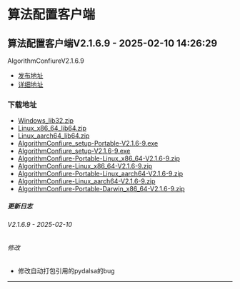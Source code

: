 # 算法配置客户端
## 算法配置客户端V2.1.6.9 - 2025-02-10 14:26:29
AlgorithmConfiureV2.1.6.9
*  [发布地址](https://github.com/jadehh/AlgorithmConfigUI/releases/tag/V2.1.6.9)
*  [详细地址](https://github.com/jadehh/jadehh_file/releases/tag/AlgorithmConfiureV2.1.6.9)
### 下载地址
* [Windows_lib32.zip](https://gh.6yit.com/https://github.com/jadehh/jadehh_file/releases/download/AlgorithmConfiureV2.1.6.9/Windows_lib32.zip)
* [Linux_x86_64_lib64.zip](https://gh.6yit.com/https://github.com/jadehh/jadehh_file/releases/download/AlgorithmConfiureV2.1.6.9/Linux_x86_64_lib64.zip)
* [Linux_aarch64_lib64.zip](https://gh.6yit.com/https://github.com/jadehh/jadehh_file/releases/download/AlgorithmConfiureV2.1.6.9/Linux_aarch64_lib64.zip)
* [AlgorithmConfiure_setup-Portable-V2.1.6-9.exe](https://gh.6yit.com/https://github.com/jadehh/jadehh_file/releases/download/AlgorithmConfiureV2.1.6.9/AlgorithmConfiure_setup-Portable-V2.1.6-9.exe)
* [AlgorithmConfiure_setup-V2.1.6-9.exe](https://gh.6yit.com/https://github.com/jadehh/jadehh_file/releases/download/AlgorithmConfiureV2.1.6.9/AlgorithmConfiure_setup-V2.1.6-9.exe)
* [AlgorithmConfiure-Portable-Linux_x86_64-V2.1.6-9.zip](https://gh.6yit.com/https://github.com/jadehh/jadehh_file/releases/download/AlgorithmConfiureV2.1.6.9/AlgorithmConfiure-Portable-Linux_x86_64-V2.1.6-9.zip)
* [AlgorithmConfiure-Linux_x86_64-V2.1.6-9.zip](https://gh.6yit.com/https://github.com/jadehh/jadehh_file/releases/download/AlgorithmConfiureV2.1.6.9/AlgorithmConfiure-Linux_x86_64-V2.1.6-9.zip)
* [AlgorithmConfiure-Portable-Linux_aarch64-V2.1.6-9.zip](https://gh.6yit.com/https://github.com/jadehh/jadehh_file/releases/download/AlgorithmConfiureV2.1.6.9/AlgorithmConfiure-Portable-Linux_aarch64-V2.1.6-9.zip)
* [AlgorithmConfiure-Linux_aarch64-V2.1.6-9.zip](https://gh.6yit.com/https://github.com/jadehh/jadehh_file/releases/download/AlgorithmConfiureV2.1.6.9/AlgorithmConfiure-Linux_aarch64-V2.1.6-9.zip)
* [AlgorithmConfiure-Portable-Darwin_x86_64-V2.1.6-9.zip](https://gh.6yit.com/https://github.com/jadehh/jadehh_file/releases/download/AlgorithmConfiureV2.1.6.9/AlgorithmConfiure-Portable-Darwin_x86_64-V2.1.6-9.zip)
##### 更新日志
###### V2.1.6.9 - 2025-02-10
###### 修改
* 修改自动打包引用的pydalsa的bug
---
